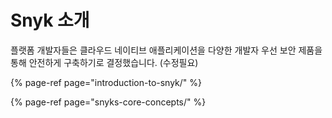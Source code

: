 # Snyk 소개

플랫폼 개발자들은 클라우드 네이티브 애플리케이션을 다양한 개발자 우선 보안 제품을 통해 안전하게 구축하기로 결정했습니다. (수정필요)

{% page-ref page="introduction-to-snyk/" %}

{% page-ref page="snyks-core-concepts/" %}

